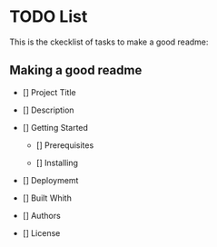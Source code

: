 # TODO List

This is the ckecklist of tasks to make a good readme:



## Making a good readme

- [] Project Title

 - [] Description

 - [] Getting Started

   - [] Prerequisites

   - [] Installing

 - [] Deploymemt

 - [] Built Whith

 - [] Authors

 - [] License

